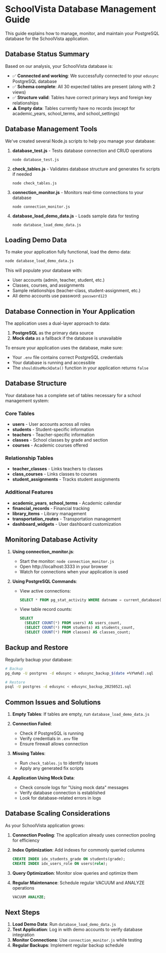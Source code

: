# SchoolVista Database Management Guide

This guide explains how to manage, monitor, and maintain your PostgreSQL database for the SchoolVista application.

## Database Status Summary

Based on our analysis, your SchoolVista database is:

- ✅ **Connected and working**: We successfully connected to your `edusync` PostgreSQL database
- ✅ **Schema complete**: All 30 expected tables are present (along with 2 views)  
- ✅ **Structure valid**: Tables have correct primary keys and foreign key relationships
- ⚠️ **Empty data**: Tables currently have no records (except for academic_years, school_terms, and school_settings)

## Database Management Tools

We've created several Node.js scripts to help you manage your database:

1. **database_test.js** - Tests database connection and CRUD operations
   ```
   node database_test.js
   ```

2. **check_tables.js** - Validates database structure and generates fix scripts if needed
   ```
   node check_tables.js
   ```

3. **connection_monitor.js** - Monitors real-time connections to your database
   ```
   node connection_monitor.js
   ```
   
4. **database_load_demo_data.js** - Loads sample data for testing
   ```
   node database_load_demo_data.js
   ```

## Loading Demo Data

To make your application fully functional, load the demo data:

```bash
node database_load_demo_data.js
```

This will populate your database with:
- User accounts (admin, teacher, student, etc.)
- Classes, courses, and assignments
- Sample relationships (teacher-class, student-assignment, etc.)
- All demo accounts use password: `password123`

## Database Connection in Your Application

The application uses a dual-layer approach to data:

1. **PostgreSQL** as the primary data source
2. **Mock data** as a fallback if the database is unavailable

To ensure your application uses the database, make sure:
- Your `.env` file contains correct PostgreSQL credentials
- Your database is running and accessible
- The `shouldUseMockData()` function in your application returns `false`

## Database Structure

Your database has a complete set of tables necessary for a school management system:

### Core Tables
- **users** - User accounts across all roles
- **students** - Student-specific information
- **teachers** - Teacher-specific information
- **classes** - School classes by grade and section
- **courses** - Academic courses offered

### Relationship Tables
- **teacher_classes** - Links teachers to classes
- **class_courses** - Links classes to courses
- **student_assignments** - Tracks student assignments

### Additional Features
- **academic_years**, **school_terms** - Academic calendar
- **financial_records** - Financial tracking
- **library_items** - Library management
- **transportation_routes** - Transportation management
- **dashboard_widgets** - User dashboard customization

## Monitoring Database Activity

1. **Using connection_monitor.js**:
   - Start the monitor: `node connection_monitor.js`
   - Open http://localhost:3333 in your browser
   - Watch for connections when your application is used

2. **Using PostgreSQL Commands**:
   - View active connections: 
     ```sql
     SELECT * FROM pg_stat_activity WHERE datname = current_database();
     ```
   - View table record counts:
     ```sql
     SELECT 
       (SELECT COUNT(*) FROM users) AS users_count,
       (SELECT COUNT(*) FROM students) AS students_count,
       (SELECT COUNT(*) FROM classes) AS classes_count;
     ```

## Backup and Restore

Regularly backup your database:

```bash
# Backup
pg_dump -U postgres -d edusync > edusync_backup_$(date +%Y%m%d).sql

# Restore
psql -U postgres -d edusync < edusync_backup_20250521.sql
```

## Common Issues and Solutions

1. **Empty Tables**: If tables are empty, run `database_load_demo_data.js`

2. **Connection Failed**: 
   - Check if PostgreSQL is running
   - Verify credentials in `.env` file 
   - Ensure firewall allows connection

3. **Missing Tables**:
   - Run `check_tables.js` to identify issues
   - Apply any generated fix scripts

4. **Application Using Mock Data**:
   - Check console logs for "Using mock data" messages
   - Verify database connection is established
   - Look for database-related errors in logs

## Database Scaling Considerations

As your SchoolVista application grows:

1. **Connection Pooling**: The application already uses connection pooling for efficiency

2. **Index Optimization**: Add indexes for commonly queried columns
   ```sql
   CREATE INDEX idx_students_grade ON students(grade);
   CREATE INDEX idx_users_role ON users(role);
   ```

3. **Query Optimization**: Monitor slow queries and optimize them

4. **Regular Maintenance**: Schedule regular VACUUM and ANALYZE operations
   ```sql
   VACUUM ANALYZE;
   ```

## Next Steps

1. **Load Demo Data**: Run `database_load_demo_data.js`
2. **Test Application**: Log in with demo accounts to verify database integration
3. **Monitor Connections**: Use `connection_monitor.js` while testing
4. **Regular Backups**: Implement regular backup schedule 
